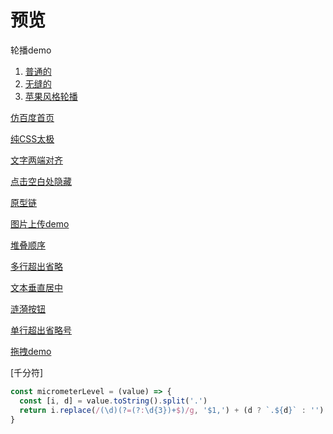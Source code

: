 # 预览

轮播demo

  1. [普通的](https://jiangnana.fun/test/swipe-demo/demo1/index.html)
  2. [无缝的](https://jiangnana.fun/test/swipe-demo/demo2/index.html)
  3. [苹果风格轮播](https://jiangnana.fun/test/swipe-demo/demo3/index.html)

[仿百度首页](https://jiangnana.fun/test/baidu.html)

[纯CSS太极](https://jiangnana.fun/test/taichi.html)

[文字两端对齐](https://jiangnana.fun/test/两端对齐.html)

[点击空白处隐藏](https://jiangnana.fun/test/单击别处隐藏.html)

[原型链](https://jiangnana.fun/test/原型链.jpg)

[图片上传demo](https://jiangnana.fun/test/图片上传.html)

[堆叠顺序](https://jiangnana.fun/test/堆叠顺序.jpg)

[多行超出省略](https://jiangnana.fun/test/多行超出省略号.html)

[文本垂直居中](https://jiangnana.fun/test/文字垂直居中.html)

[涟漪按钮](https://jiangnana.fun/test/涟漪按钮.html)

[单行超出省略号](https://jiangnana.fun/test/省略号.html)

[拖拽demo](https://jiangnana.fun/test/拖拽图形.html)

[千分符]

```javascript
const micrometerLevel = (value) => {
  const [i, d] = value.toString().split('.')
  return i.replace(/(\d)(?=(?:\d{3})+$)/g, '$1,') + (d ? `.${d}` : '')
}
```


